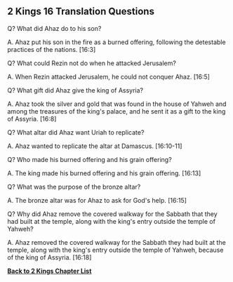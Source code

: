 ## 2 Kings 16 Translation Questions ##

Q? What did Ahaz do to his son?

A. Ahaz put his son in the fire as a burned offering, following the detestable practices of the nations. [16:3]

Q? What could Rezin not do when he attacked Jerusalem?

A. When Rezin attacked Jerusalem, he could not conquer Ahaz. [16:5]

Q? What gift did Ahaz give the king of Assyria?

A. Ahaz took the silver and gold that was found in the house of Yahweh and among the treasures of the king's palace, and he sent it as a gift to the king of Assyria. [16:8]

Q? What altar did Ahaz want Uriah to replicate?

A. Ahaz wanted to replicate the altar at Damascus. [16:10-11]

Q? Who made his burned offering and his grain offering?

A. The king made his burned offering and his grain offering. [16:13]

Q? What was the purpose of the bronze altar?

A. The bronze altar was for Ahaz to ask for God's help. [16:15]

Q? Why did Ahaz remove the covered walkway for the Sabbath that they had built at the temple, along with the king's entry outside the temple of Yahweh?

A. Ahaz removed the covered walkway for the Sabbath they had built at the temple, along with the king's entry outside the temple of Yahweh, because of the king of Assyria. [16:18]

__[Back to 2 Kings Chapter List](./)__

